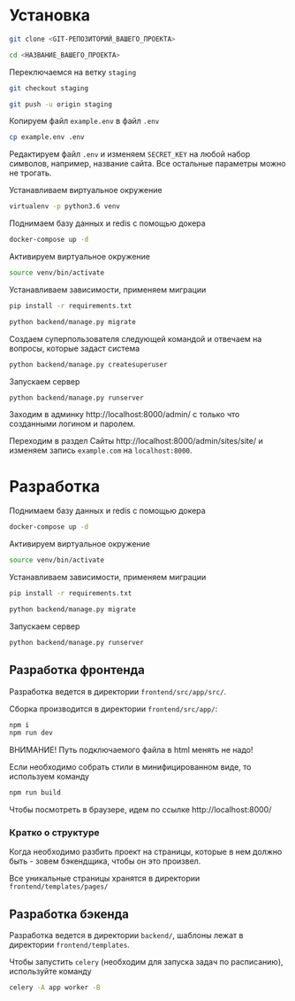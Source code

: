 # Установка

```bash
git clone <GIT-РЕПОЗИТОРИЙ_ВАШЕГО_ПРОЕКТА>

cd <НАЗВАНИЕ_ВАШЕГО_ПРОЕКТА>
```

Переключаемся на ветку `staging`

```bash
git checkout staging

git push -u origin staging
```

Копируем файл `example.env` в файл `.env`

```bash
cp example.env .env
```

Редактируем файл `.env` и изменяем `SECRET_KEY` на любой набор символов, например, название сайта.
Все остальные параметры можно не трогать.

Устанавливаем виртуальное окружение

```bash
virtualenv -p python3.6 venv
```

Поднимаем базу данных и redis с помощью докера

```bash
docker-compose up -d
```

Активируем виртуальное окружение

```bash
source venv/bin/activate
```

Устанавливаем зависимости, применяем миграции

```bash
pip install -r requirements.txt

python backend/manage.py migrate
```

Создаем суперпользователя следующей командой и отвечаем на вопросы, которые задаст система

```bash
python backend/manage.py createsuperuser
```

Запускаем сервер

```bash
python backend/manage.py runserver
```

Заходим в админку http://localhost:8000/admin/ с только что созданными логином и паролем.

Переходим в раздел Сайты http://localhost:8000/admin/sites/site/ и изменяем запись `example.com`
на `localhost:8000`.



# Разработка

Поднимаем базу данных и redis с помощью докера

```bash
docker-compose up -d
```

Активируем виртуальное окружение

```bash
source venv/bin/activate
```

Устанавливаем зависимости, применяем миграции

```bash
pip install -r requirements.txt

python backend/manage.py migrate
```

Запускаем сервер

```bash
python backend/manage.py runserver
```

## Разработка фронтенда

Разработка ведется в директории `frontend/src/app/src/`.

Сборка производится в директории `frontend/src/app/`:

```bash
npm i
npm run dev
```

ВНИМАНИЕ! Путь подключаемого файла в html менять не надо!

Если необходимо собрать стили в минифицированном виде, то используем команду

```bash
npm run build
```

Чтобы посмотреть в браузере, идем по ссылке http://localhost:8000/

### Кратко о структуре

Когда необходимо разбить проект на страницы, которые в нем должно быть - зовем бэкендщика, чтобы он это произвел.

Все уникальные страницы хранятся в директории `frontend/templates/pages/`

## Разработка бэкенда

Разработка ведется в директории `backend/`, шаблоны лежат в директории `frontend/templates`.

Чтобы запустить `celery` (необходим для запуска задач по расписанию), используйте команду

```bash
celery -A app worker -B
```


